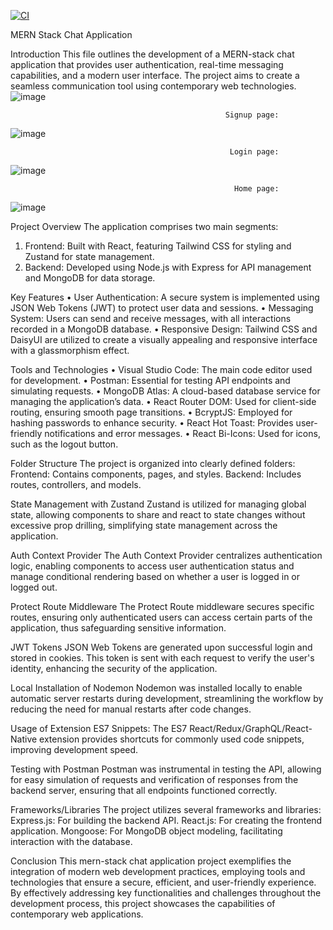 [![CI](https://github.com/manal-shahid/ChatApp/actions/workflows/main.yml/badge.svg)](https://github.com/manal-shahid/ChatApp/actions/workflows/main.yml)

MERN Stack Chat Application

Introduction
This file outlines the development of a MERN-stack chat application that provides user authentication, real-time messaging capabilities, and a modern user interface. The project aims to create a seamless communication tool using contemporary web technologies.
![image](https://github.com/user-attachments/assets/339beaec-7795-4dae-bd0c-5bb6eae25d9f)

                                                    Signup page:

![image](https://github.com/user-attachments/assets/243df59b-8835-46d2-8230-9d69d449f136)

                                                     Login page:

![image](https://github.com/user-attachments/assets/3f68f5b0-015e-4e7b-850f-bdfd6f2300b0)

                                                      Home page:

![image](https://github.com/user-attachments/assets/7cee1070-2958-4d73-99a7-ec5d4e02f877)

Project Overview
The application comprises two main segments:

1. Frontend: Built with React, featuring Tailwind CSS for styling and Zustand for state management.
2. Backend: Developed using Node.js with Express for API management and MongoDB for data storage.

Key Features
• User Authentication: A secure system is implemented using JSON Web Tokens (JWT) to protect user data and sessions.
• Messaging System: Users can send and receive messages, with all interactions recorded in a MongoDB database.
• Responsive Design: Tailwind CSS and DaisyUI are utilized to create a visually appealing and responsive interface with a glassmorphism effect.

Tools and Technologies
• Visual Studio Code: The main code editor used for development.
• Postman: Essential for testing API endpoints and simulating requests.
• MongoDB Atlas: A cloud-based database service for managing the application’s data.
• React Router DOM: Used for client-side routing, ensuring smooth page transitions.
• BcryptJS: Employed for hashing passwords to enhance security.
• React Hot Toast: Provides user-friendly notifications and error messages.
• React Bi-Icons: Used for icons, such as the logout button.

Folder Structure
The project is organized into clearly defined folders:
Frontend: Contains components, pages, and styles.
Backend: Includes routes, controllers, and models.

State Management with Zustand
Zustand is utilized for managing global state, allowing components to share and react to state changes without excessive prop drilling, simplifying state management across the application.

Auth Context Provider
The Auth Context Provider centralizes authentication logic, enabling components to access user authentication status and manage conditional rendering based on whether a user is logged in or logged out.

Protect Route Middleware
The Protect Route middleware secures specific routes, ensuring only authenticated users can access certain parts of the application, thus safeguarding sensitive information.

JWT Tokens
JSON Web Tokens are generated upon successful login and stored in cookies. This token is sent with each request to verify the user's identity, enhancing the security of the application.

Local Installation of Nodemon
Nodemon was installed locally to enable automatic server restarts during development, streamlining the workflow by reducing the need for manual restarts after code changes.

Usage of Extension
ES7 Snippets: The ES7 React/Redux/GraphQL/React-Native extension provides shortcuts for commonly used code snippets, improving development speed.

Testing with Postman
Postman was instrumental in testing the API, allowing for easy simulation of requests and verification of responses from the backend server, ensuring that all endpoints functioned correctly.

Frameworks/Libraries
The project utilizes several frameworks and libraries:
Express.js: For building the backend API.
React.js: For creating the frontend application.
Mongoose: For MongoDB object modeling, facilitating interaction with the database.

Conclusion
This mern-stack chat application project exemplifies the integration of modern web development practices, employing tools and technologies that ensure a secure, efficient, and user-friendly experience. By effectively addressing key functionalities and challenges throughout the development process, this project showcases the capabilities of contemporary web applications.
